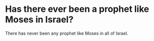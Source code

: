 # Has there ever been a prophet like Moses in Israel?

There has never been any prophet like Moses in all of Israel.
